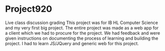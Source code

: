 # Project920
Live class discussion grading
This project was for IB HL Computer Science and my very first big project. The entire project was made as a web app for a client which we had to procure for the project. We had feedback and were given instructions on documenting the process of learning and building the project. I had to learn JS/JQuery and generic web for this project.
